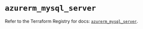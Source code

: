 # `azurerm_mysql_server`

Refer to the Terraform Registry for docs: [`azurerm_mysql_server`](https://registry.terraform.io/providers/hashicorp/azurerm/3.104.2/docs/resources/mysql_server).
